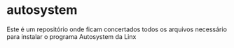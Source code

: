 # autosystem
Este é um repositório onde ficam concertados todos os arquivos necessário para instalar o programa Autosystem da Linx

